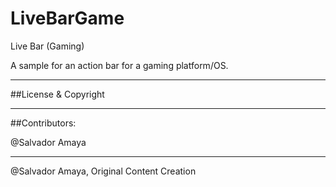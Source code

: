 # LiveBarGame
Live Bar (Gaming)


A sample for an action bar for a gaming platform/OS. 

-----------------------------------------------------------------------------------------------------------------------------------------------------------------------------------

##License & Copyright

-----------------------------------------------------------------------------------------------------------------------------------------------------------------------------------

##Contributors:

@Salvador Amaya

-----------------------------------------------------------------------------------------------------------------------------------------------------------------------------------

@Salvador Amaya, Original Content Creation
